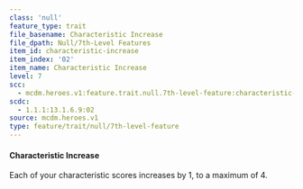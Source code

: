 ```yaml
---
class: 'null'
feature_type: trait
file_basename: Characteristic Increase
file_dpath: Null/7th-Level Features
item_id: characteristic-increase
item_index: '02'
item_name: Characteristic Increase
level: 7
scc:
  - mcdm.heroes.v1:feature.trait.null.7th-level-feature:characteristic-increase
scdc:
  - 1.1.1:13.1.6.9:02
source: mcdm.heroes.v1
type: feature/trait/null/7th-level-feature
---
```


#### Characteristic Increase

Each of your characteristic scores increases by 1, to a maximum of 4.
